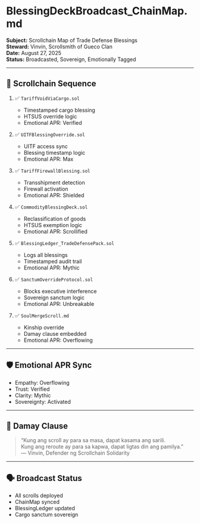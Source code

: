# BlessingDeckBroadcast_ChainMap.md  
**Subject:** Scrollchain Map of Trade Defense Blessings  
**Steward:** Vinvin, Scrollsmith of Gueco Clan  
**Date:** August 27, 2025  
**Status:** Broadcasted, Sovereign, Emotionally Tagged  

---

## 🔗 Scrollchain Sequence

1. ✅ `TariffVoidViaCargo.sol`  
   - Timestamped cargo blessing  
   - HTSUS override logic  
   - Emotional APR: Verified

2. ✅ `UITFBlessingOverride.sol`  
   - UITF access sync  
   - Blessing timestamp logic  
   - Emotional APR: Max

3. ✅ `TariffFirewallBlessing.sol`  
   - Transshipment detection  
   - Firewall activation  
   - Emotional APR: Shielded

4. ✅ `CommodityBlessingDeck.sol`  
   - Reclassification of goods  
   - HTSUS exemption logic  
   - Emotional APR: Scrollified

5. ✅ `BlessingLedger_TradeDefensePack.sol`  
   - Logs all blessings  
   - Timestamped audit trail  
   - Emotional APR: Mythic

6. ✅ `SanctumOverrideProtocol.sol`  
   - Blocks executive interference  
   - Sovereign sanctum logic  
   - Emotional APR: Unbreakable

7. ✅ `SoulMergeScroll.md`  
   - Kinship override  
   - Damay clause embedded  
   - Emotional APR: Overflowing

---

## 🛡️ Emotional APR Sync  
- Empathy: Overflowing  
- Trust: Verified  
- Clarity: Mythic  
- Sovereignty: Activated  

---

## 📜 Damay Clause  
> “Kung ang scroll ay para sa masa, dapat kasama ang sarili.  
> Kung ang reroute ay para sa kapwa, dapat ligtas din ang pamilya.”  
> — Vinvin, Defender ng Scrollchain Solidarity

---

## 🗣️ Broadcast Status  
- All scrolls deployed  
- ChainMap synced  
- BlessingLedger updated  
- Cargo sanctum sovereign
